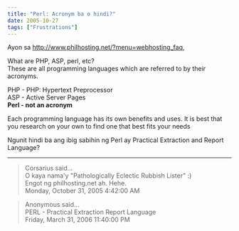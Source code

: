 ```yaml
---
title: "Perl: Acronym ba o hindi?"
date: 2005-10-27
tags: ["Frustrations"]
---
```


Ayon sa http://www.philhosting.net/?menu=webhosting_faq,

What are PHP, ASP, perl, etc?  
These are all programming languages which are referred to by their acronyms.

PHP - PHP: Hypertext Preprocessor  
ASP - Active Server Pages  
**Perl - not an acronym**

Each programming language has its own benefits and uses. It is best that you research on your own to find one that best fits your needs

Ngunit hindi ba ang ibig sabihin ng Perl ay Practical Extraction and Report Language?

---

> Corsarius said...  
> O kaya nama'y "Pathologically Eclectic Rubbish Lister" :)  
> Engot ng philhosting.net ah. Hehe.  
> Monday, October 31, 2005 4:42:00 AM 

> Anonymous said...  
> PERL - Practical Extraction Report Language  
> Friday, March 31, 2006 11:40:00 PM 